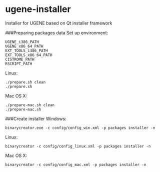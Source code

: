 # ugene-installer
Installer for UGENE based on Qt installer framework

###Preparing packages data
Set up environment:
```
UGENE_i386_PATH
UGENE_x86_64_PATH
EXT_TOOLS_i386_PATH
EXT_TOOLS_x86_64_PATH
CISTROME_PATH
RSCRIPT_PATH
```
Linux:
```
./prepare.sh clean
./prepare.sh
```
Mac OS X:
```
./prepare-mac.sh clean
./prepare-mac.sh
```

###Create installer
Windows:
```
binarycreator.exe -c config/config_win.xml -p packages installer -n
```
Linux:
```
binarycreator -c config/config_linux.xml -p packages installer -n
```
Mac OS X:
```
binarycreator -c config/config_mac.xml -p packages installer -n
```
